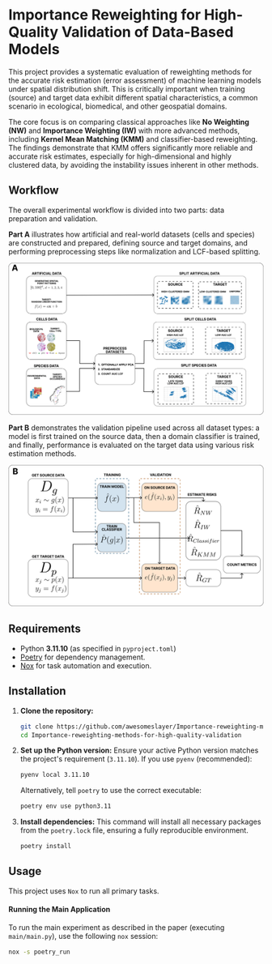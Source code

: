 
# Importance Reweighting for High-Quality Validation of Data-Based Models

This project provides a systematic evaluation of reweighting methods for the accurate risk estimation (error assessment) of machine learning models under spatial distribution shift. This is critically important when training (source) and target data exhibit different spatial characteristics, a common scenario in ecological, biomedical, and other geospatial domains.

The core focus is on comparing classical approaches like **No Weighting (NW)** and **Importance Weighting (IW)** with more advanced methods, including **Kernel Mean Matching (KMM)** and classifier-based reweighting. The findings demonstrate that KMM offers significantly more reliable and accurate risk estimates, especially for high-dimensional and highly clustered data, by avoiding the instability issues inherent in other methods.

## Workflow

The overall experimental workflow is divided into two parts: data preparation and validation.

**Part A** illustrates how artificial and real-world datasets (cells and species) are constructed and prepared, defining source and target domains, and performing preprocessing steps like normalization and LCF-based splitting.

![General workflow of our experiments (Part A)](./pictures/workflowA.png)

**Part B** demonstrates the validation pipeline used across all dataset types: a model is first trained on the source data, then a domain classifier is trained, and finally, performance is evaluated on the target data using various risk estimation methods.

![General workflow of our experiments (Part B)](./pictures/workflowB.png)

## Requirements

*   Python **3.11.10** (as specified in `pyproject.toml`)
*   [Poetry](https://python-poetry.org/) for dependency management.
*   [Nox](https://nox.thea.codes/) for task automation and execution.

## Installation

1.  **Clone the repository:**
    ```bash
    git clone https://github.com/awesomeslayer/Importance-reweighting-methods-for-high-quality-validation.git
    cd Importance-reweighting-methods-for-high-quality-validation
    ```

2.  **Set up the Python version:**
    Ensure your active Python version matches the project's requirement (`3.11.10`). If you use `pyenv` (recommended):
    ```bash
    pyenv local 3.11.10
    ```
    Alternatively, tell `poetry` to use the correct executable:
    ```bash
    poetry env use python3.11
    ```

3.  **Install dependencies:**
    This command will install all necessary packages from the `poetry.lock` file, ensuring a fully reproducible environment.
    ```bash
    poetry install
    ```

## Usage

This project uses `Nox` to run all primary tasks.

#### Running the Main Application

To run the main experiment as described in the paper (executing `main/main.py`), use the following `nox` session:
```bash
nox -s poetry_run
```
